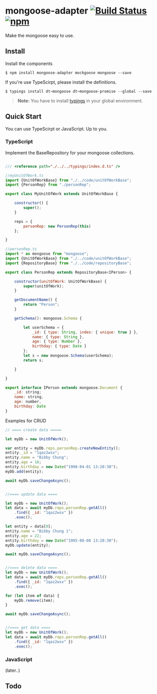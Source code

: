 # mongoose-adapter [![Build Status](https://travis-ci.org/BibbyChung/mongoose-adapter.svg?branch=master)](https://travis-ci.org/BibbyChung/mongoose-adapter) [![npm](https://img.shields.io/npm/v/mongoose-adapter.svg?maxAge=2592000)]()

Make the mongoose easy to use. 

## Install

Install the components

```shell
$ npm install mongoose-adapter mockgoose mongoose --save
```

If you're use TypeScirpt, please install the definitions.

```shell
$ typings install dt~mongoose dt~mongoose-promise --global --save
```

> **Note:** You have to install [typings](https://github.com/typings/typings) in your global environment.


## Quick Start

You can use TypeScirpt or JavaScript. Up to you.

### TypeScript

Implement the BaseRepository for your mongoose collections.

```javascript

/// <reference path="./../../typings/index.d.ts" />

//myUnitOfWork.ts
import {UnitOfWorkBase} from "./../code/unitOfWorkBase";
import {PersonRep} from "./personRep";

export class MyUnitOfWork extends UnitOfWorkBase {

    constructor() {
        super();
    }

    reps = {
        personRep: new PersonRep(this)
    };

}

//personRep.ts
import * as mongoose from "mongoose";
import {UnitOfWorkBase} from "./../code/unitOfWorkBase";
import {RepositoryBase} from "./../code/repositoryBase";

export class PersonRep extends RepositoryBase<IPerson> {

	constructor(unitOfWork: UnitOfWorkBase) {
		super(unitOfWork);
	}

	getDocumentName() {
		return "Person";
	}

	getSchema(): mongoose.Schema {

		let userSchema = {
			_id: { type: String, index: { unique: true } },
			name: { type: String },
			age: { type: Number },
			birthday: { type: Date }
		};
		let s = new mongoose.Schema(userSchema);
		return s;

	}

}

export interface IPerson extends mongoose.Document {
	_id: string;
	name: string,
	age: number,
	birthday: Date
}


```
Examples for CRUD

```javascript
// ==== create data =====

let myDb = new UnitOfWork();

var entity = myDb.reps.personRep.createNewEntity();
entity._id = "1qaz2wsx";
entity.name = "Bibby Chung";
entity.age = 18;
entity.birthday = new Date("1990-04-01 13:20:30");
myDb.add(entity);

await myDb.saveChangeAsync();


//==== update data ====

let myDb = new UnitOfWork();
let data = await myDb.reps.personRep.getAll()
    .find({ _id: "1qaz2wsx" })
    .exec();

let entity = data[0];
entity.name = "Bibby Chung 1";
entity.age = 22;
entity.birthday = new Date("1995-08-08 13:20:30");
myDb.update(entity);

await myDb.saveChangeAsync();


//==== delete data ====
let myDb = new UnitOfWork();
let data = await myDb.reps.personRep.getAll()
    .find({ _id: "1qaz2wsx" })
    .exec();

for (let item of data) {
    myDb.remove(item);
}

await myDb.saveChangeAsync();


//==== get data ====
let myDb = new UnitOfWork();
let data = await myDb.reps.personRep.getAll()
    .find({ _id: "1qaz2wsx" })
    .exec();

```

### JavaScript 
(later..)

## Todo
